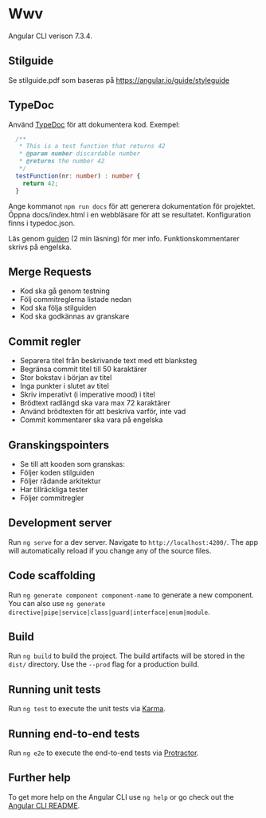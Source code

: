 
# Wwv

Angular CLI verison 7.3.4.

## Stilguide

Se stilguide.pdf som baseras på https://angular.io/guide/styleguide

## TypeDoc
Använd [TypeDoc](https://typedoc.org/)  för att dokumentera kod. Exempel:

```TypeScript
  /**
   * This is a test function that returns 42
   * @param number discardable number
   * @returns the number 42
   */
  testFunction(nr: number) : number {
    return 42;
  }
```

Ange kommanot `npm run docs` för att generera dokumentation för projektet. Öppna docs/index.html
i en webbläsare för att se resultatet. Konfiguration finns i typedoc.json.


Läs genom [guiden](https://typedoc.org/guides/doccomments/) (2 min läsning) för 
mer info. Funktionskommentarer skrivs på engelska.


## Merge Requests
* Kod ska gå genom testning
* Följ commitreglerna listade nedan
* Kod ska följa stilguiden
* Kod ska godkännas av granskare


## Commit regler
* Separera titel från beskrivande text med ett blanksteg
* Begränsa commit titel till 50 karaktärer
* Stor bokstav i början av titel
* Inga punkter i slutet av titel
* Skriv imperativt (i imperative mood) i titel
* Brödtext radlängd ska vara max 72 karaktärer
* Använd brödtexten för att beskriva varför, inte vad     
* Commit kommentarer ska vara på engelska

## Granskingspointers 
* Se till att kooden som granskas: 
* Följer koden stilguiden 
* Följer rådande arkitektur 
* Har tillräckliga tester 
* Följer commitregler 


## Development server
Run `ng serve` for a dev server. Navigate to `http://localhost:4200/`. The app will automatically reload if you change any of the source files.

## Code scaffolding

Run `ng generate component component-name` to generate a new component. You can also use `ng generate directive|pipe|service|class|guard|interface|enum|module`.

## Build

Run `ng build` to build the project. The build artifacts will be stored in the `dist/` directory. Use the `--prod` flag for a production build.

## Running unit tests

Run `ng test` to execute the unit tests via [Karma](https://karma-runner.github.io).

## Running end-to-end tests

Run `ng e2e` to execute the end-to-end tests via [Protractor](http://www.protractortest.org/).

## Further help

To get more help on the Angular CLI use `ng help` or go check out the [Angular CLI README](https://github.com/angular/angular-cli/blob/master/README.md).
